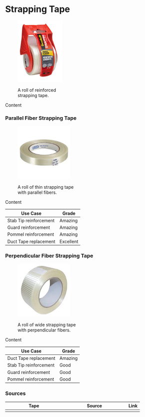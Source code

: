 # Strapping Tape

<div align="left"><figure><img src="../../../.gitbook/assets/Untitled-1 (13).jpg" alt="" width="143"><figcaption><p>A roll of reinforced<br>strapping tape.</p></figcaption></figure></div>

Content

### Parallel Fiber Strapping Tape

<div align="left"><figure><img src="../../../.gitbook/assets/Untitled (41).jpg" alt="" width="169"><figcaption><p>A roll of thin strapping tape<br>with parallel fibers.</p></figcaption></figure></div>

Content

| Use Case               | Grade     |
| ---------------------- | --------- |
| Stab Tip reinforcement | Amazing   |
| Guard reinforcement    | Amazing   |
| Pommel reinforcement   | Amazing   |
| Duct Tape replacement  | Excellent |

### Perpendicular Fiber Strapping Tape

<div align="left"><figure><img src="../../../.gitbook/assets/Untitled-1 (14).jpg" alt="" width="169"><figcaption><p>A roll of wide strapping tape<br>with perpendicular fibers.</p></figcaption></figure></div>

Content

| Use Case               | Grade   |
| ---------------------- | ------- |
| Duct Tape replacement  | Amazing |
| Stab Tip reinforcement | Good    |
| Guard reinforcement    | Good    |
| Pommel reinforcement   | Good    |

### Sources

<table><thead><tr><th width="170">Tape</th><th width="191">Source</th><th>Link</th></tr></thead><tbody><tr><td></td><td></td><td></td></tr></tbody></table>
